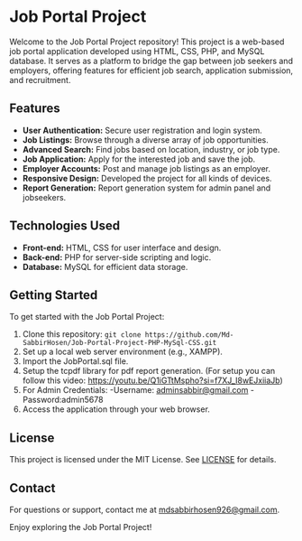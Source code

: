 # Job Portal Project

Welcome to the Job Portal Project repository! This project is a web-based job portal application developed using HTML, CSS, PHP, and MySQL database. It serves as a platform to bridge the gap between job seekers and employers, offering features for efficient job search, application submission, and recruitment.

## Features

- **User Authentication:** Secure user registration and login system.
- **Job Listings:** Browse through a diverse array of job opportunities.
- **Advanced Search:** Find jobs based on location, industry, or job type.
- **Job Application:** Apply for the interested job and save the job.
- **Employer Accounts:** Post and manage job listings as an employer.
- **Responsive Design:** Developed the project for all kinds of devices.
- **Report Generation:** Report generation system for admin panel and jobseekers.

## Technologies Used

- **Front-end:** HTML, CSS for user interface and design.
- **Back-end:** PHP for server-side scripting and logic.
- **Database:** MySQL for efficient data storage.

## Getting Started

To get started with the Job Portal Project:

1. Clone this repository: `git clone https://github.com/Md-SabbirHosen/Job-Portal-Project-PHP-MySql-CSS.git`
2. Set up a local web server environment (e.g., XAMPP).
3. Import the JobPortal.sql file.
4. Setup the tcpdf library for pdf report generation. (For setup you can follow this video: https://youtu.be/Q1iGTtMspho?si=f7XJ_I8wEJxiiaJb)
5. For Admin Credentials:
   -Username: adminsabbir@gmail.com
   -Password:admin5678
7. Access the application through your web browser.



## License

This project is licensed under the MIT License. See [LICENSE](LICENSE) for details.

## Contact

For questions or support, contact me at mdsabbirhosen926@gmail.com.

Enjoy exploring the Job Portal Project!

